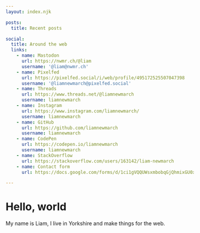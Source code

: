 ```yaml
---
layout: index.njk

posts:
  title: Recent posts

social:
  title: Around the web
  links:
    - name: Mastodon
      url: https://nwmr.ch/@liam
      username: '@liam@nwmr.ch'
    - name: Pixelfed
      url: https://pixelfed.social/i/web/profile/495172525507047398
      username: '@liamnewmarch@pixelfed.social'
    - name: Threads
      url: https://www.threads.net/@liamnewmarch
      username: liamnewmarch
    - name: Instagram
      url: https://www.instagram.com/liamnewmarch/
      username: liamnewmarch
    - name: GitHub
      url: https://github.com/liamnewmarch
      username: liamnewmarch
    - name: CodePen
      url: https://codepen.io/liamnewmarch
      username: liamnewmarch
    - name: StackOverflow
      url: https://stackoverflow.com/users/163142/liam-newmarch
    - name: Contact form
      url: https://docs.google.com/forms/d/1ci1gVQQUWsxmbobqGjQhmixGU0xueLBwNHUpPPeKFc8

---
```


# Hello, world

My name is Liam, I live in Yorkshire and make things for the web.
